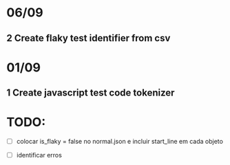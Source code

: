 # 06/09
## 2 Create flaky test identifier from csv


# 01/09
## 1 Create javascript test code tokenizer


# TODO:

 * [ ] colocar is_flaky = false no normal.json e incluir start_line em cada objeto
 * [ ] identificar erros

